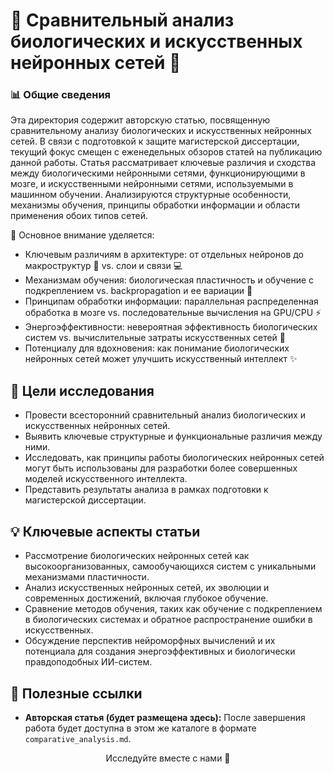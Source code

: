# 🧠 Сравнительный анализ биологических и искусственных нейронных сетей 🤖

### 📊 Общие сведения

Эта директория содержит авторскую статью, посвященную сравнительному анализу биологических и искусственных нейронных сетей. В связи с подготовкой к защите магистерской диссертации, текущий фокус смещен с еженедельных обзоров статей на публикацию данной работы. Статья рассматривает ключевые различия и сходства между биологическими нейронными сетями, функционирующими в мозге, и искусственными нейронными сетями, используемыми в машинном обучении. Анализируются структурные особенности, механизмы обучения, принципы обработки информации и области применения обоих типов сетей.

🔗 Основное внимание уделяется:
- Ключевым различиям в архитектуре: от отдельных нейронов до макроструктур 🧠 vs. слои и связи 💻
- Механизмам обучения: биологическая пластичность и обучение с подкреплением vs. backpropagation и ее вариации 🔄
- Принципам обработки информации: параллельная распределенная обработка в мозге vs. последовательные вычисления на GPU/CPU ⚡
- Энергоэффективности: невероятная эффективность биологических систем vs. вычислительные затраты искусственных сетей 🔋
- Потенциалу для вдохновения: как понимание биологических нейронных сетей может улучшить искусственный интеллект ✨

## 📌 Цели исследования

- Провести всесторонний сравнительный анализ биологических и искусственных нейронных сетей.
- Выявить ключевые структурные и функциональные различия между ними.
- Исследовать, как принципы работы биологических нейронных сетей могут быть использованы для разработки более совершенных моделей искусственного интеллекта.
- Представить результаты анализа в рамках подготовки к магистерской диссертации.

## 💡 Ключевые аспекты статьи

- Рассмотрение биологических нейронных сетей как высокоорганизованных, самообучающихся систем с уникальными механизмами пластичности.
- Анализ искусственных нейронных сетей, их эволюции и современных достижений, включая глубокое обучение.
- Сравнение методов обучения, таких как обучение с подкреплением в биологических системах и обратное распространение ошибки в искусственных.
- Обсуждение перспектив нейроморфных вычислений и их потенциала для создания энергоэффективных и биологически правдоподобных ИИ-систем.

## 🔗 Полезные ссылки

- **Авторская статья (будет размещена здесь):**  После завершения работа будет доступна в этом же каталоге в формате `comparative_analysis.md`.

<p align="center">Исследуйте вместе с нами 🚀</p>